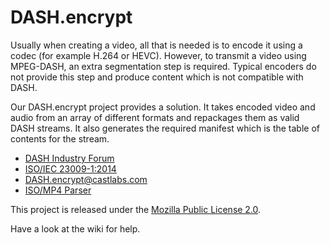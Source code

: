 DASH.encrypt
============

Usually when creating a video, all that is needed is to encode it using a codec (for example H.264 or HEVC). However, to transmit a video using MPEG-DASH, an extra segmentation step is required. Typical encoders do not provide this step and produce content which is not compatible with DASH.

Our DASH.encrypt project provides a solution. It takes encoded video and audio from an array of different formats and repackages them as valid DASH streams. It also generates the required manifest which is the table of contents for the stream.

* [DASH Industry Forum](http://dashif.org/)
* [ISO/IEC 23009-1:2014](http://www.iso.org/iso/home/store/catalogue_tc/catalogue_detail.htm?csnumber=65274)
* [DASH.encrypt@castlabs.com](http://castlabs.com/products/dash-encrypt/)
* [ISO/MP4 Parser](https://github.com/sannies/mp4parser/) 

This project is released under the [Mozilla Public License 2.0](http://www.mozilla.org/MPL/2.0/).

Have a look at the wiki for help.
